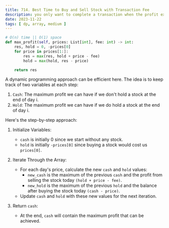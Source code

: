 ```yaml
---
title: 714. Best Time to Buy and Sell Stock with Transaction Fee
description: you only want to complete a transaction when the profit exceeds the transaction fee
date: 2023-11-22
tags: [ dp, array, medium ]
---
```


```python
# O(n) time || O(1) space
def max_profit(self, prices: List[int], fee: int) -> int:
    res, hold = 0, -prices[0]
    for price in prices[1:]:
        res = max(res, hold + price - fee)
        hold = max(hold, res - price)

    return res
```

A dynamic programming approach can be efficient here. The idea is to keep track of two variables at each step:

1) `Cash`: The maximum profit we can have if we don't hold a stock at the end of day i.
2) `Hold`: The maximum profit we can have if we do hold a stock at the end of day i.

Here's the step-by-step approach:

1) Initialize Variables:
   - `cash` is initially 0 since we start without any stock.
   - `hold` is initially `-prices[0]` since buying a stock would cost us `prices[0]`.

2) Iterate Through the Array:
   - For each day's price, calculate the new `cash` and `hold` values:
     - `new_cash` is the maximum of the previous `cash` and the profit from selling the stock today `(hold + price - fee)`.
     - `new_hold` is the maximum of the previous `hold` and the balance after buying the stock today `(cash - price)`.
   - Update `cash` and `hold` with these new values for the next iteration.

3) Return `cash`:
   - At the end, `cash` will contain the maximum profit that can be achieved.